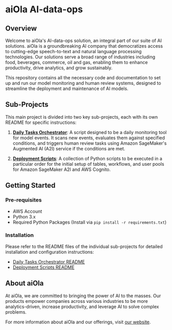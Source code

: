 # aiOla AI-data-ops

## Overview
Welcome to aiOla's AI-data-ops solution, an integral part of our suite of AI solutions. aiOla is a groundbreaking AI company that democratizes access to cutting-edge speech-to-text and natural language processing technologies. Our solutions serve a broad range of industries including food, beverages, commerce, oil and gas, enabling them to enhance productivity, drive analytics, and grow sustainably.

This repository contains all the necessary code and documentation to set up and run our model monitoring and human review systems, designed to streamline the deployment and maintenance of AI models.

## Sub-Projects

This main project is divided into two key sub-projects, each with its own README for specific instructions:

1. **[Daily Tasks Orchestrator](./jobs/readme.md)**: A script designed to be a daily monitoring tool for model events. It scans new events, evaluates them against specified conditions, and triggers human review tasks using Amazon SageMaker's Augmented AI (A2I) service if the conditions are met.

2. **[Deployment Scripts](./deployment/readme.md)**: A collection of Python scripts to be executed in a particular order for the initial setup of tables, workflows, and user pools for Amazon SageMaker A2I and AWS Cognito.

## Getting Started

### Pre-requisites

- AWS Account
- Python 3.x
- Required Python Packages (Install via `pip install -r requirements.txt`)

### Installation

Please refer to the README files of the individual sub-projects for detailed installation and configuration instructions:

- [Daily Tasks Orchestrator README](./jobs/readme.md)
- [Deployment Scripts README](./deployment/readme.md)

## About aiOla

At aiOla, we are committed to bringing the power of AI to the masses. Our products empower companies across various industries to be more analytics-driven, increase productivity, and leverage AI to solve complex problems.

For more information about aiOla and our offerings, visit [our website](https://aiola.com).

